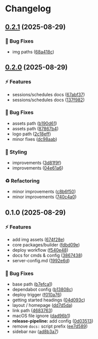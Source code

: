 # Changelog

## [0.2.1](https://github.com/sessionsbot/docs/compare/v0.2.0...v0.2.1) (2025-08-29)

### 🐞 Bug Fixes

* img paths ([68a418c](https://github.com/sessionsbot/docs/commit/68a418ca51d9ccb9505bf25153d5ce35b73cfa3c))

## [0.2.0](https://github.com/sessionsbot/docs/compare/v0.1.0...v0.2.0) (2025-08-29)

### ⚡️ Features

* sessions/schedules docs ([67abf37](https://github.com/sessionsbot/docs/commit/67abf37713414092378a0f117f4ec3eb335b91ba))
* sessions/schedules docs ([137f982](https://github.com/sessionsbot/docs/commit/137f982aef7616141c661f1dc6a0e723021c8f27))

### 🐞 Bug Fixes

* assets path ([b190d61](https://github.com/sessionsbot/docs/commit/b190d61a09573aeff18eb5a97f80bc0538cee176))
* assets path ([87867b4](https://github.com/sessionsbot/docs/commit/87867b46adf279bd979a23c123125e1a7d3985c9))
* logo path ([2c18eff](https://github.com/sessionsbot/docs/commit/2c18eff3fd489ff01d9b9796dca95915f235bfff))
* minor fixes ([dc98aab](https://github.com/sessionsbot/docs/commit/dc98aab6dcb12638ed2de3641aa9625a236e27f1))

### 🎨 Styling

* improvements ([3d81f9f](https://github.com/sessionsbot/docs/commit/3d81f9f993c7d6ad96ea5b9129d0d206ab26b794))
* improvements ([04e61a6](https://github.com/sessionsbot/docs/commit/04e61a66b4ec37733fb8a6adee19ebeed9def458))

### ♻️ Refactoring

* minor improvements ([c8b6f50](https://github.com/sessionsbot/docs/commit/c8b6f509ff499c27107d776d363e0fe31d6561cc))
* minor improvements ([740c4a0](https://github.com/sessionsbot/docs/commit/740c4a079e3395458e5c74adcf2c7545c7eed5f9))

## 0.1.0 (2025-08-29)

### ⚡️ Features

* add img assets ([674f28e](https://github.com/sessionsbot/docs/commit/674f28e5412d56d3d9164affd6630d90689c2f0e))
* core packages/builder ([fdbd09e](https://github.com/sessionsbot/docs/commit/fdbd09eb8fb00f6daf6919cc6e64e51a325c45b4))
* deploy workflow ([f540e48](https://github.com/sessionsbot/docs/commit/f540e48b2f5acb1ebda5b8b10dc6a6b3d7e376aa))
* docs for cmds & config ([3867438](https://github.com/sessionsbot/docs/commit/3867438fb2dbf02f3e68bd5f8c55377e939b7e5b))
* server-config.md ([1992e6d](https://github.com/sessionsbot/docs/commit/1992e6d1559e27994a4066aecd557fa51f5e015c))

### 🐞 Bug Fixes

* base path ([b7efca1](https://github.com/sessionsbot/docs/commit/b7efca141899350cb129171285fd6f77712d2308))
* dependabot config ([b13808c](https://github.com/sessionsbot/docs/commit/b13808c56c2ca73da5bab8674d87f4ea72585ba0))
* deploy trigger ([f010a76](https://github.com/sessionsbot/docs/commit/f010a76627b29e629612c4a7fc3eab39963a0d8d))
* getting started headings ([04d093c](https://github.com/sessionsbot/docs/commit/04d093ce65eb3cede660bb5aeac80c960df297e9))
* layout / homepage ([dd7d5da](https://github.com/sessionsbot/docs/commit/dd7d5dae2992895f6e57161777beac713f32984f))
* link path ([4683763](https://github.com/sessionsbot/docs/commit/46837636364778db2b5968f9e38e252b22b67522))
* macOS file ignore ([dad96b1](https://github.com/sessionsbot/docs/commit/dad96b1f3b969a51d6aba54d5c3840cd88fa3934))
* **release-pipeline:** add config ([0d03513](https://github.com/sessionsbot/docs/commit/0d03513c437033d2f72a9457b1234147eb760b33))
* remove `docs:` script prefix ([ee7d589](https://github.com/sessionsbot/docs/commit/ee7d589c4c89f7abba390abdba10085e6706dd5b))
* sidebar nav ([ad8b3a7](https://github.com/sessionsbot/docs/commit/ad8b3a7bf9936fcb461928978d9934ffbc78e918))
